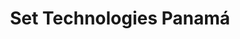 ---
title: "Set Technologies Panamá"
url: /santiago-de-veraguas/set-technologies-panama/
shop: electrónica
---